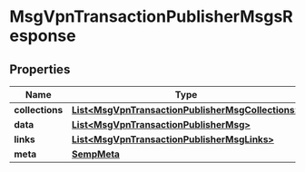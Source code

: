 
# MsgVpnTransactionPublisherMsgsResponse

## Properties
Name | Type | Description | Notes
------------ | ------------- | ------------- | -------------
**collections** | [**List&lt;MsgVpnTransactionPublisherMsgCollections&gt;**](MsgVpnTransactionPublisherMsgCollections.md) |  |  [optional]
**data** | [**List&lt;MsgVpnTransactionPublisherMsg&gt;**](MsgVpnTransactionPublisherMsg.md) |  |  [optional]
**links** | [**List&lt;MsgVpnTransactionPublisherMsgLinks&gt;**](MsgVpnTransactionPublisherMsgLinks.md) |  |  [optional]
**meta** | [**SempMeta**](SempMeta.md) |  | 



